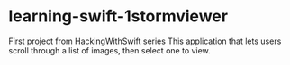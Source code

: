 # learning-swift-1stormviewer
First project from HackingWithSwift series
This application that lets users scroll through a list of images, then select one to view.

